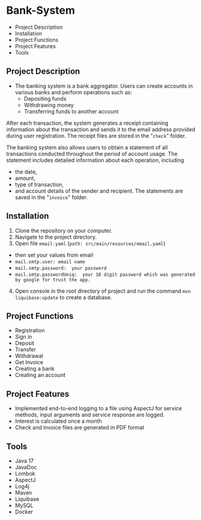 # Bank-System
* Project Description
* Installation
* Project Functions
* Project Features
* Tools
## Project Description
* The banking system is a bank aggregator.
  Users can create accounts in various banks and perform operations such as:
  - Depositing funds
  - Withdrawing money
  - Transferring funds to another account

After each transaction, the system generates a receipt containing information about the transaction and sends it to the email address
provided during user registration. The receipt files are stored in the "`check`" folder.

The banking system also allows users to obtain a statement of all transactions conducted throughout the period of account usage. 
The statement includes detailed information about each operation, 
including 
 - the date, 
 - amount,
 - type of transaction,
 - and account details of the sender and recipient. 
The statements are saved in the "`invoice`" folder.
## Installation
1. Clone the repository on your computer.
2. Navigate to the project directory.
3. Open file `email.yaml` (`path: src/main/resources/email.yaml`)
 *  then set your values from email
 * `mail.smtp.user: email name `
 * `mail.smtp.password:  your password`
 * `mail.smtp.passwordUniq:  your 16 digit password which was generated by google for trust the app.`
4. Open console in the root directory of project and run the command `mvn liquibase:update` to create a database.   
## Project Functions
* Registration
* Sign in
* Deposit
* Transfer
* Withdrawal
* Get Invoice
* Creating a bank
* Creating an account
## Project Features
* Implemented end-to-end logging to a file using AspectJ for service methods, input arguments and service response are logged.
* Interest is calculated once a month
* Check and invoice files are generated in PDF format
## Tools
* Java 17
* JavaDoc
* Lombok
* AspectJ
* Log4j
* Maven
* Liquibase
* MySQL
* Docker
